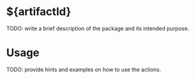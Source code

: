 # ${artifactId}
TODO: write a brief description of the package and its intended purpose.
# Usage
TODO: provide hints and examples on how to use the actions.
